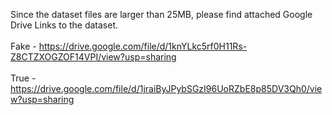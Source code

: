 Since the dataset files are larger than 25MB, please find attached Google Drive Links to the dataset.</br></br>
Fake - https://drive.google.com/file/d/1knYLkc5rf0H11Rs-Z8CTZXOGZOF14VPI/view?usp=sharing
</br></br> True - https://drive.google.com/file/d/1jraiByJPybSGzI96UoRZbE8p85DV3Qh0/view?usp=sharing
